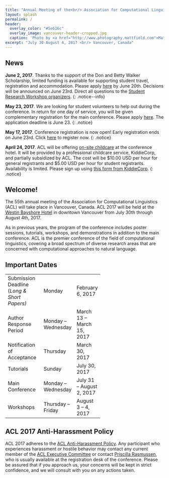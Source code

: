 ```yaml
---
title: "Annual Meeting of the<br/> Association for Computational Linguistics<br/>"
layout: splash
permalink: /
header:
  overlay_color: "#5e616c"
  overlay_image: vancouver-header-cropped.jpg
  caption: 'Photo by <a href="http://www.photography.mattfield.com">Matthew Field</a> / <a href="https://creativecommons.org/licenses/by-sa/3.0/">CC BY-SA 3.0</a>'
excerpt: "July 30-August 4, 2017 <br/> Vancouver, Canada"
---
```


<h2>News</h2>

**June 2, 2017**. Thanks to the support of the Don and Betty Walker Scholarship, limited funding is available for supporting student travel, registration and accommodation. Please apply [here](https://goo.gl/forms/2tQIbWzpwsniDSdK2) by June 20th. Decisions will be announced on June 23rd. Direct all questions to the [Student Research Workshop organizers](mailto:acl-srw-2017@googlegroups.com).
{: .notice--info} 

**May 23, 2017**. We are looking for student volunteers to help out during the conference. In return for one day of service, you will be given complementary registration for the main conference. Please apply [here](https://docs.google.com/forms/d/e/1FAIpQLSc1G01Dz0reifSFMCIX6lfAKd1Nm7eMW3X1FcN-CByyON_3kg/viewform?usp=sf_link).  The application deadline is June 23.
{: .notice}

**May 17, 2017**. Conference registration is now open! Early registration ends on June 23rd. Click [here](/registration) to register now.
{: .notice} 

**April 24, 2017**. ACL will be offering [on-site childcare](/participants#on-site-childcare) at the conference hotel.  It will be provided by a professional childcare service, KiddieCorp, and partially subsidized by ACL.  The cost will be $10.00 USD per hour for general registrants and $5.00 USD per hour for student registrants.  Availability is limited.  Please sign up using [this form from KiddieCorp](https://form.jotform.com/KiddieCorp/ACLKids). 
{: .notice} 
 
<h2>Welcome!</h2>

The 55th annual meeting of the Association for Computational Linguistics (ACL) will take place in Vancouver, Canada. ACL 2017 will be held at the [Westin Bayshore Hotel](http://www.starwoodhotels.com/westin/property/overview/index.html?propertyID=1080) in downtown Vancouver from July 30th through August 4th, 2017.

As in previous years, the program of the conference includes poster sessions, tutorials, workshops, and demonstrations in addition to the main conference. ACL is the premier conference of the field of computational linguistics, covering a broad spectrum of diverse research areas that are concerned with computational approaches to natural language.

<h2>Important Dates</h2>

<table style="width: 60%">
    <tbody>
        <tr>
            <td style="width: 40%;">Submission Deadline (<i>Long &amp; Short Papers)</i></td>
            <td style="width: 30%;">Monday</td>
            <td>February 6, 2017</td>
        </tr>
        <tr>
            <td>Author Response Period</td>
            <td>Monday &ndash; Wednesday</td>
            <td>March 13 &ndash; March 15, 2017</td>
        </tr>
        <tr>
            <td>Notification of Acceptance</td>
            <td>Thursday</td>
            <td>March 30, 2017</td>
        </tr>
        <tr>
            <td>Tutorials</td>
            <td>Sunday</td>
            <td>July 30, 2017</td>
        </tr>    
        <tr>
            <td>Main Conference</td>
            <td>Monday &ndash; Wednesday</td>
            <td>July 31 &ndash; August 2, 2017</td>
        </tr>
        <tr>
            <td>Workshops</td>
            <td>Thursday &ndash; Friday</td>
            <td>August 3 &ndash; 4, 2017</td>
        </tr>
    </tbody>
</table>

<h2>ACL 2017 Anti-Harassment Policy</h2>
ACL 2017 adheres to the <a href="https://www.aclweb.org/adminwiki/index.php?title=Anti-Harassment_Policy">ACL Anti-Harassment Policy</a>. Any participant who experiences harassment or hostile behavior may contact any current member of the <a href="https://www.aclweb.org/portal/about">ACL Executive Committee</a> or contact <a href="mailto:acl@aclweb.org">Priscilla Rasmussen</a>, who is usually available at the registration desk of the conference. Please be assured that if you approach us, your concerns will be kept in strict confidence, and we will consult with you on any actions taken.


